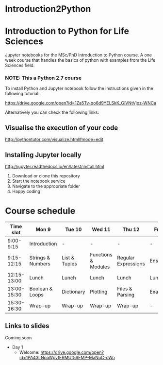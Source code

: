 # Introduction2Python

# Introduction to Python for Life Sciences
Jupyter notebooks for the MSc/PhD Introduction to Python course.
A one week course that handles the basics of python with examples from the Life Sciences field.

### NOTE: This a Python 2.7 course

To install  Python and Jupyter notebook follow the instructions given in the following tutorial:

https://drive.google.com/open?id=1Za5Tv-qo6d9YELSkK_GiVNtVjoz-WNCa

Alternatively you can check the following links:

## Visualise the execution of your code
http://pythontutor.com/visualize.html#mode=edit

## Installing Jupyter locally
http://jupyter.readthedocs.io/en/latest/install.html
1. Download or clone this repository
2. Start the notebook service
3. Navigate to the appropriate folder
4. Happy coding



# Course schedule
| Time slot   | Mon 9 | Tue 10 | Wed 11 | Thu 12 | Fri 13 |
| --- | --- | --- | --- | --- | --- |
| 9:00-9:15   | Introduction | - | - | - | - |
| 9:15-12:15  | Strings & Numbers | List & Tuples | Functions & Modules | Regular Expressions | Ensemble |
| 12:15-13:00 | Lunch | Lunch | Lunch | Lunch | Lunch |
| 13:00-15:30 | Boolean & Loops | Dictionary | Plotting | Files & Parsing | Exam |
| 15:30-16:30 | Wrap-up | Wrap-up | Wrap-up | Wrap-up | - | 

## Links to slides
Coming soon

* Day 1
  * Welcome: https://drive.google.com/open?id=1PA43LNpaWpytERMUf56EMP-MaNuC-oWo
